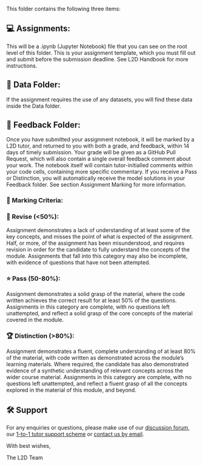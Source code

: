 This folder contains the following three items:

## :computer: Assignments:
This will be a .ipynb (Jupyter Notebook) file that you can see on the root level of this folder. This is your assignment template, which you must fill out and submit before the submission deadline. See L2D Handbook for more instructions.

## :file_folder: Data Folder:
If the assignment requires the use of any datasets, you will find these data inside the Data folder.

## :open_file_folder: Feedback Folder:
Once you have submitted your assignment notebook, it will be marked by a L2D tutor, and returned to you with both a grade, and feedback, within 14 days of timely submission. Your grade will be given as a GitHub Pull Request, which will also contain a single overall feedback comment about your work. The notebook itself will contain tutor-initialled comments within your code cells, containing more specific commentary. If you receive a Pass or Distinction, you will automatically receive the model solutions in your Feedback folder. See section Assignment Marking for more information.

### :pencil: Marking Criteria:

### :closed_book: Revise (<50%):
Assignment demonstrates a lack of understanding of at least some of the key concepts, and misses the point of what is expected of the assignment. Half, or more, of the assignment has been misunderstood, and requires revision in order for the candidate to fully understand the concepts of the module. Assignments that fall into this category may also be incomplete, with evidence of questions that have not been attempted.

### :star: Pass (50-80%):
Assignment demonstrates a solid grasp of the material, where the code written achieves the correct result for at least 50% of the questions. Assignments in this category are complete, with no questions left unattempted, and reflect a solid grasp of the core concepts of the material covered in the module.

### :trophy: Distinction (>80%):
Assignment demonstrates a fluent, complete understanding of at least 80% of the material, with code written as demonstrated across the module’s learning materials. Where required, the candidate has also demonstrated evidence of a synthetic understanding of relevant concepts across the wider course material. Assignments in this category are complete, with no questions left unattempted, and reflect a fluent grasp of all the concepts explored in the material of this module, and beyond.

## :hammer_and_wrench: Support
For any enquiries or questions, please make use of our [discussion forum](https://github.com/orgs/L2D-July2024-Part-I/discussions), our [1-to-1 tutor support scheme](https://learntodiscover.github.io/L2D-Handbook/section9.html) or [contact us by email](mailto:admin@learntodiscover.ai).

With best wishes,

The L2D Team
